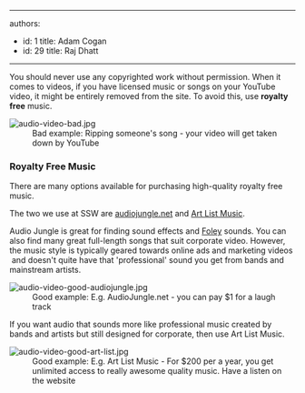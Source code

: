 

---
authors:
  - id: 1
    title: Adam Cogan
  - id: 29
    title: Raj Dhatt
---




<span class='intro'> ​​​​You should never use any&#160;copyrighted work&#160;without permission. When it comes to videos,&#160;if you have licensed music or songs&#160;on your YouTube video, it might be entirely&#160;removed from the site. To avoid this, use <b>royalty free</b> music.​ </span>

<dl class="badImage"><dt> <img src="/PublishingImages/audio-video-bad.jpg" alt="audio-video-bad.jpg" /> </dt><dd>Bad example&#58; Ripping someone's song - your video will get taken down by YouTube<br></dd></dl><h3 class="ssw15-rteElement-H3">Royalty Free Music <br></h3><p>There are many options available for purchasing high-quality royalty free music. <br></p><p>The two we use at SSW are <a href="https&#58;//audiojungle.net/" target="_blank">audiojungle.net</a> and <a href="https&#58;//artlist.io/" target="_blank">Art List Music</a>.</p><p>Audio Jungle is great for finding sound effects and <a href="https&#58;//en.wikipedia.org/wiki/Foley_%28filmmaking%29" target="_blank">Foley</a> sounds. You can also find many great full-length songs that suit corporate video. However, the music style is typically geared towards online ads and marketing videos &#160;and doesn't quite have that 'professional' sound you get from bands and mainstream artists. <br></p><dl class="goodImage"><dt> <img src="/PublishingImages/audio-video-good-audiojungle.jpg" alt="audio-video-good-audiojungle.jpg" /> </dt><dd> Good example&#58; E.g. AudioJungle.net - you can pay $1 for a laugh track <br></dd></dl><p>If you want audio that sounds more like professional music created by bands and artists&#160;but still designed for corporate, then use Art List Music.</p><dl class="goodImage"><dt> <img src="/PublishingImages/audio-video-good-art-list.jpg" alt="audio-video-good-art-list.jpg" /> </dt><dd>Good example&#58; E.g. Art List Music -&#160;For $200 per a year, you get unlimited access to really awesome quality music. Have a listen on the website</dd></dl> <br>


